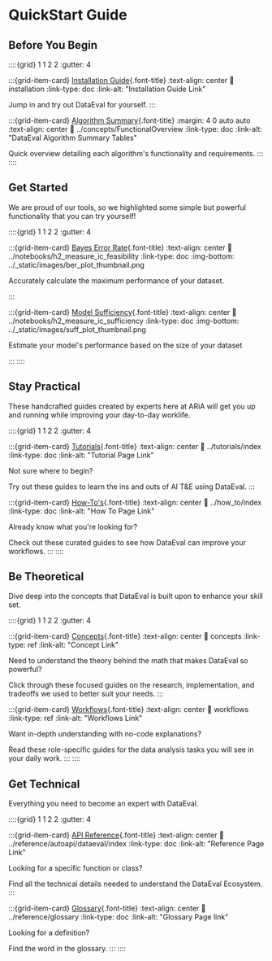 # QuickStart Guide

<!-- SECTION START | Quick, beginner friendly guides as eye catchers. Not a
part of Diataxis -->

## Before You Begin

::::{grid} 1 1 2 2
:gutter: 4

:::{grid-item-card} [Installation Guide](installation.md){.font-title}
:text-align: center
:link: installation
:link-type: doc
:link-alt: "Installation Guide Link"

Jump in and try out DataEval for yourself.
:::

:::{grid-item-card} [Algorithm Summary](../concepts/FunctionalOverview.md){.font-title}
:margin: 4 0 auto auto
:text-align: center
:link: ../concepts/FunctionalOverview
:link-type: doc
:link-alt: "DataEval Algorithm Summary Tables"

Quick overview detailing each algorithm's functionality and requirements.
:::
::::

## Get Started

We are proud of our tools, so we highlighted some simple but powerful
functionality that you can try yourself!

::::{grid} 1 1 2 2
:gutter: 4

:::{grid-item-card} [Bayes Error Rate](../notebooks/h2_measure_ic_feasibility.ipynb){.font-title}
:text-align: center
:link: ../notebooks/h2_measure_ic_feasibility
:link-type: doc
:img-bottom: ../\_static/images/ber_plot_thumbnail.png

Accurately calculate the maximum performance of your dataset.

<!-- We want to show visualizations of tutorials to peak the interest of a
     potential user. Might be good to add a BER graph that a user would need
     (not necessarily from tutorial) i.e. A Graph with training accuracy curve,
     and a BER line (similar to sufficiency) -->

:::

:::{grid-item-card} [Model Sufficiency](../notebooks/h2_measure_ic_sufficiency.ipynb){.font-title}
:text-align: center
:link: ../notebooks/h2_measure_ic_sufficiency
:link-type: doc
:img-bottom: ../\_static/images/suff_plot_thumbnail.png

Estimate your model's performance based on the size of your dataset

<!-- We should add a datasets blobs image here with the divergence -->

:::
::::

<!-- SECTION END -->

<!-- SECTION START | "In Action" of Diataxis framework-->

## Stay Practical

These handcrafted guides created by experts here at ARiA will get you up and
running while improving your day-to-day worklife.

::::{grid} 1 1 2 2
:gutter: 4

:::{grid-item-card} [Tutorials](../tutorials/index.md){.font-title}
:text-align: center
:link: ../tutorials/index
:link-type: doc
:link-alt: "Tutorial Page Link"

Not sure where to begin?

Try out these guides to learn the ins and outs of AI T&E using DataEval.
:::

:::{grid-item-card} [How-To's](../how_to/index.md){.font-title}
:text-align: center
:link: ../how_to/index
:link-type: doc
:link-alt: "How To Page Link"

Already know what you're looking for?

Check out these curated guides to see how DataEval can improve your workflows.
:::
::::

<!-- SECTION END -->

<!-- SECTION START | "In cognition (theory)" of Diataxis framework -->

<!-- Split acquisition (learning) and application (practice) since multiple
     types of explanation -->

<!-- SUBSECTION START | Explanations -->

## Be Theoretical

Dive deep into the concepts that DataEval is built upon to enhance your skill
set.

::::{grid} 1 1 2 2
:gutter: 4

:::{grid-item-card} [Concepts](../concepts/index.md#concepts){.font-title}
:text-align: center
:link: concepts
:link-type: ref
:link-alt: "Concept Link"

Need to understand the theory behind the math that makes DataEval so powerful?

Click through these focused guides on the research, implementation, and
tradeoffs we used to better suit your needs.
:::

:::{grid-item-card} [Workflows](../concepts/index.md#workflows){.font-title}
:text-align: center
:link: workflows
:link-type: ref
:link-alt: "Workflows Link"

Want in-depth understanding with no-code explanations?

Read these role-specific guides for the data analysis tasks you will see in
your daily work.
:::
::::

<!-- SUBSECTION END -->

<!-- SUBSECTION START | Reference -->

## Get Technical

Everything you need to become an expert with DataEval.

::::{grid} 1 1 2 2
:gutter: 4

:::{grid-item-card} [API Reference](../reference/autoapi/dataeval/index.rst){.font-title}
:text-align: center
:link: ../reference/autoapi/dataeval/index
:link-type: doc
:link-alt: "Reference Page Link"

Looking for a specific function or class?

Find all the technical details needed to understand the DataEval Ecosystem.
:::

:::{grid-item-card} [Glossary](../reference/glossary.md){.font-title}
:text-align: center
:link: ../reference/glossary
:link-type: doc
:link-alt: "Glossary Page link"

Looking for a definition?

Find the word in the glossary.
:::
::::

<!-- SUBSECTION END -->

<!-- SECTION END -->
